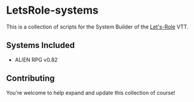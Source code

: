 # LetsRole-systems

This is a collection of scripts for the System Builder of the [Let's-Role](https://www.lets-role.com) VTT.

## Systems Included

- ALIEN RPG v0.82

## Contributing

You're welcome to help expand and update this collection of course!
